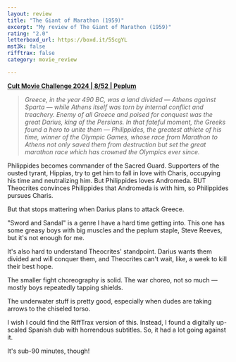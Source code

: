 ```yaml
---
layout: review
title: "The Giant of Marathon (1959)"
excerpt: "My review of The Giant of Marathon (1959)"
rating: "2.0"
letterboxd_url: https://boxd.it/5ScgYL
mst3k: false
rifftrax: false
category: movie_review

---
```


<b><a href="https://boxd.it/rIGbC/detail">Cult Movie Challenge 2024 | 8/52 | Peplum</a></b>

<blockquote><i>Greece, in the year 490 BC, was a land divided — Athens against Sparta — while Athens itself was torn by internal conflict and treachery. Enemy of all Greece and poised for conquest was the great Darius, king of the Persians. In that fateful moment, the Greeks found a hero to unite them — Philippides, the greatest athlete of his time, winner of the Olympic Games, whose race from Marathon to Athens not only saved them from destruction but set the great marathon race which has crowned the Olympics ever since.</i></blockquote>

Philippides becomes commander of the Sacred Guard. Supporters of the ousted tyrant, Hippias, try to get him to fall in love with Charis, occupying his time and neutralizing him. But Philippides loves Andromeda. BUT Theocrites convinces Philippides that Andromeda is with him, so Philippides pursues Charis.

But that stops mattering when Darius plans to attack Greece.

"Sword and Sandal" is a genre I have a hard time getting into. This one has some greasy boys with big muscles and the peplum staple, Steve Reeves, but it's not enough for me.

It's also hard to understand Theocrites' standpoint. Darius wants them divided and will conquer them, and Theocrites can't wait, like, a week to kill their best hope.

The smaller fight choreography is solid. The war choreo, not so much — mostly boys repeatedly tapping shields.

The underwater stuff is pretty good, especially when dudes are taking arrows to the chiseled torso.

I wish I could find the RiffTrax version of this. Instead, I found a digitally up-scaled Spanish dub with horrendous subtitles. So, it had a lot going against it.

It's sub-90 minutes, though!